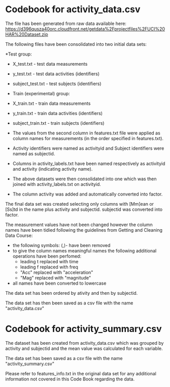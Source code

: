 # Codebook for activity_data.csv

The file has been generated from raw data available here:
https://d396qusza40orc.cloudfront.net/getdata%2Fprojectfiles%2FUCI%20HAR%20Dataset.zip


The following files have been consolidated into two initial data sets:

*Test group:
 * X_test.txt - test data measurements
 * y_test.txt - test data activities (identifiers)
 * subject_test.txt - test subjects (identifiers)

* Train (experimental) group:
 * X_train.txt - train data measurements
 * y_train.txt - train data activities (identifiers)
 * subject_train.txt - train subjects (identifiers)


* The values from the second column in features.txt file were applied as column names for measurements (in the order specified in features.txt).
* Activity identifiers were named as activityid and Subject identifiers were named as subjectid.
* Columns in activity_labels.txt have been named respectively as activityid and activity (indicating activity name).

* The above datasets were then consolidated into one which was then joined with activity_labels.txt on activityid. 
* The column activity was added and automatically converted into factor.

The final data set was created selecting only columns with [Mm]ean or [Ss]td in the name plus activity and subjectid.
subjectid was converted into factor.

The measurement values have not been changed however the column names have been tidied following the guidelines 
from Getting and Cleaning Data Course:
* the following symbols: (,)- have been removed
* to give the column names meaningful names the following additional operations have been perfomed:
  * leading t replaced with time
  * leading f replaced with freq
  * "Acc" replaced with "acceleration"
  * "Mag" replaced with "magnitude"
* all names have been converted to lowercase

The data set has been ordered by ativity and then by subjectid.

The data set has then been saved as a csv file with the name "activity_data.csv"

# Codebook for activity_summary.csv

The dataset has been created from activity_data.csv which was grouped by activity and subjectid and the mean value was calculated
for each variable.

The data set has been saved as a csv file with the name "activity_summary.csv"


Please refer to features_info.txt in the original data set for any additional information not covered in this Code Book regarding the data.

